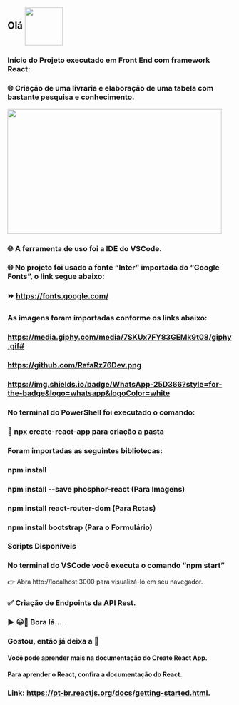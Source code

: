 ## Olá  <img src="https://media.giphy.com/media/l1J9sBOqBIvnafnUc/giphy.gif" align="center" width="85">
	
### Início do Projeto executado em Front End com framework React:

### 🌐 Criação de uma livraria e elaboração de uma tabela com bastante pesquisa e conhecimento.
<img src="videobook_1.gif" align="center" width="480" height="280">

### 🌐 A ferramenta de uso foi a IDE do VSCode.

### 🌐 No projeto foi usado a fonte “Inter” importada do “Google Fonts”, o link segue abaixo:
### ⏩ https://fonts.google.com/

### As imagens foram importadas conforme os links abaixo:

### https://media.giphy.com/media/7SKUx7FY83GEMk9t08/giphy.gif#

### https://github.com/RafaRz76Dev.png

### https://img.shields.io/badge/WhatsApp-25D366?style=for-the-badge&logo=whatsapp&logoColor=white


### No terminal do PowerShell foi executado o comando:
### 🚀 npx create-react-app para criação a pasta
### Foram importadas as seguintes bibliotecas:

### npm install
### npm install --save phosphor-react (Para Imagens)
### npm install react-router-dom (Para Rotas)

### npm install bootstrap (Para o Formulário)

### Scripts Disponíveis
### No terminal do VSCode você executa o comando “npm start”
👉 Abra http://localhost:3000 para visualizá-lo em seu navegador.

### ✅ Criação de Endpoints da API Rest.
### ▶ 😀👀 Bora lá....
### Gostou, então já deixa a 🌟


#### Você pode aprender mais na documentação do Create React App.
#### Para aprender o React, confira a documentação do React.
### Link: https://pt-br.reactjs.org/docs/getting-started.html.
